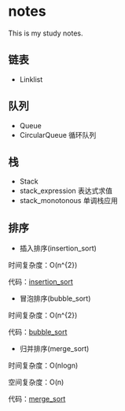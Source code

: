# notes
This is my study notes.

## 链表
- Linklist

## 队列
- Queue
- CircularQueue 循环队列

## 栈
- Stack
- stack_expression 表达式求值
- stack_monotonous 单调栈应用

## 排序

- 插入排序(insertion_sort)

时间复杂度：O(n^{2})

代码：[insertion_sort](sort/insertion_sort.cpp)

- 冒泡排序(bubble_sort)

时间复杂度：O(n^{2})

代码：[bubble_sort](sort/bubble_sort.cpp)

- 归并排序(merge_sort)

时间复杂度：O(nlogn)

空间复杂度：O(n)

代码：[merge_sort](sort/merge_sort.cpp)
